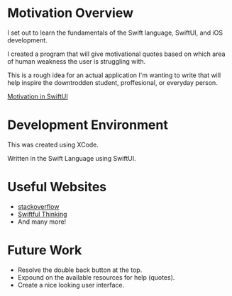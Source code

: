 # Motivation Overview

I set out to learn the fundamentals of the Swift language, SwiftUI, and iOS development.

I created a program that will give motivational quotes based on which area of human weakness the user is struggling with. 

This is a rough idea for an actual application I'm wanting to write that will help inspire the downtrodden student, proffesional, or everyday person. 

[Motivation in SwiftUI](https://youtu.be/i3DikhF59xQ)

# Development Environment

This was created using XCode.

Written in the Swift Language using SwiftUI. 

# Useful Websites

* [stackoverflow](http://stackoverflow.com)
* [Swiftful Thinking](https://www.youtube.com/c/swiftfulthinking)
* And many more!

# Future Work

* Resolve the double back button at the top. 
* Expound on the available resources for help (quotes). 
* Create a nice looking user interface. 
